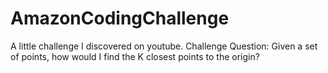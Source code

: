 # AmazonCodingChallenge
A little challenge I discovered on youtube. Challenge Question: Given a set of points, how would I find the K closest points to the origin? 
